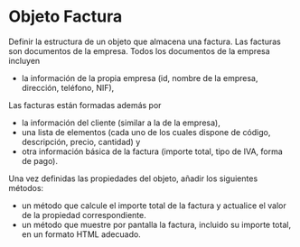 # Objeto Factura

Definir la estructura de un objeto que almacena una factura.
Las facturas son documentos de la empresa. Todos los documentos de la empresa incluyen

- la información de la propia empresa (id, nombre de la empresa, dirección, teléfono, NIF),

Las facturas están formadas además por

- la información del cliente (similar a la de la empresa),
- una lista de elementos (cada uno de los cuales dispone de código, descripción, precio, cantidad) y
- otra información básica de la factura (importe total, tipo de IVA, forma de pago).

Una vez definidas las propiedades del objeto, añadir los siguientes métodos:

- un método que calcule el importe total de la factura y actualice el valor de la propiedad correspondiente.
- un método que muestre por pantalla la factura, incluido su importe total, en un formato HTML adecuado.
